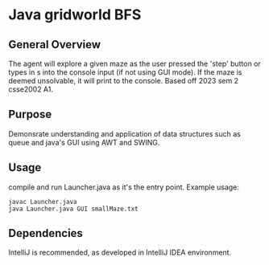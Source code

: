 # Java gridworld BFS
## General Overview
The agent will explore a given maze as the user pressed the 'step' button or types in s into the console input (if not using GUI mode). If the maze is deemed unsolvable, it will print to the console. Based off 2023 sem 2 csse2002 A1.

## Purpose
Demonsrate understanding and application of data structures such as queue and java's GUI using AWT and SWING.

## Usage

compile and run Launcher.java as it's the entry point.
Example usage:
```
javac Launcher.java
java Launcher.java GUI smallMaze.txt
```

## Dependencies
IntelliJ is recommended, as developed in IntelliJ IDEA environment.




